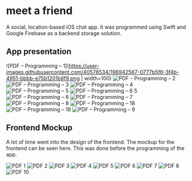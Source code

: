 # meet a friend
A social, location-based iOS chat app. It was programmed using Swift and Google Firebase as a backend storage solution.


## App presentation
![PDF – Programming – 1](https://user-images.githubusercontent.com/40578534/196942567-0777b5f6-3f4b-4951-bbbb-e75b1201b8f9.png | width=100)
![PDF – Programming – 2](https://user-images.githubusercontent.com/40578534/196942720-8a3feb62-5184-4496-a840-a8e747966058.png)
![PDF – Programming – 3](https://user-images.githubusercontent.com/40578534/196942580-ce09f61c-2f07-4380-ab2a-bdc669645a16.png)
![PDF – Programming – 4](https://user-images.githubusercontent.com/40578534/196942586-5a69eede-1a94-41fe-aa55-da55dae07840.png)
![PDF – Programming – 5](https://user-images.githubusercontent.com/40578534/196942588-6a42b231-4e51-4438-91f8-194af2ccbec2.png)
![PDF – Programming – 6 5](https://user-images.githubusercontent.com/40578534/196942595-d427da1b-7646-4d93-bf40-e4335c8feaab.png)
![PDF – Programming – 6](https://user-images.githubusercontent.com/40578534/196942597-6b8f3dd8-5fa3-4f94-963a-01ce23c58e57.png)
![PDF – Programming – 7](https://user-images.githubusercontent.com/40578534/196942599-cad5aabe-f18d-42a8-a07a-0a82adc178fa.png)
![PDF – Programming – 8](https://user-images.githubusercontent.com/40578534/196942604-967554d8-fc1e-4f8e-927f-4edea0c7294f.png)
![PDF – Programming – 18](https://user-images.githubusercontent.com/40578534/196942611-8d0679b1-e77a-4faf-a579-193cfa8aaad9.png)
![PDF – Programming – 19](https://user-images.githubusercontent.com/40578534/196942614-585bdb6f-60aa-4033-8127-439524051907.png)
![PDF – Programming – 9](https://user-images.githubusercontent.com/40578534/196942605-61242b54-643f-4c6f-9143-8ea8e0fbc629.png)


## Frontend Mockup
A lot of time went into the design of the frontend. The mockup for the frontend can be seen here. 
This was done before the programming of the app.

![PDF 1](https://user-images.githubusercontent.com/40578534/161431018-d8868896-c068-4bcc-858c-31a37c2f1019.png)
![PDF 2](https://user-images.githubusercontent.com/40578534/161431023-4a14d187-f279-47d9-b1e4-695ffaee2a3d.png)
![PDF 3](https://user-images.githubusercontent.com/40578534/161431025-258ade85-b4e5-4f58-afbf-68fda7bf324f.png)
![PDF 4](https://user-images.githubusercontent.com/40578534/161431003-ff4c51ef-1fd6-445f-9ec6-2869f93722a0.png)
![PDF 5](https://user-images.githubusercontent.com/40578534/161431006-2bf9f283-ee4c-45cb-97ef-7317a9a7a96c.png)
![PDF 6](https://user-images.githubusercontent.com/40578534/161431009-b7f7738c-2b45-4754-8ec8-844730ebc502.png)
![PDF 7](https://user-images.githubusercontent.com/40578534/161431010-f2db7d11-20aa-4815-8b1e-645bef9a3633.png)
![PDF 8](https://user-images.githubusercontent.com/40578534/161431012-fd841858-4b9e-49d0-97de-bd96cdb5e984.png)
![PDF 10](https://user-images.githubusercontent.com/40578534/161431016-ea33a488-cbbf-4ff7-a120-6073a94d5005.png)
